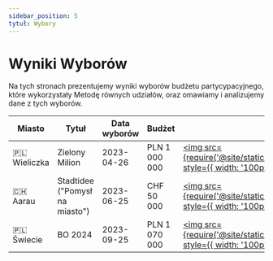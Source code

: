 ```yaml
---
sidebar_position: 5
tytuł: Wybory
---
```


# Wyniki Wyborów

Na tych stronach prezentujemy wyniki wyborów budżetu partycypacyjnego, które wykorzystały Metodę równych udziałów, oraz omawiamy i analizujemy dane z tych wyborów.

| Miasto | Tytuł | Data wyborów | Budżet | Obraz | |
| --- | --- | --- | --- | --- | --- |
| 🇵🇱 Wieliczka | Zielony Milion | 2023-04-26 | PLN 1 000 000 | [<img src={require('@site/static/img/wielieczka.jpg').default} style={{ width: '100px' }} />](/elections/zielony-milion) | [[więcej]](/elections/zielony-milion) |
| 🇨🇭 Aarau | Stadtidee ("Pomysł na miasto") | 2023-06-25 | CHF 50 000 | [<img src={require('@site/static/img/aarau.jpg').default} style={{ width: '100px' }} />](/elections/aarau-2023) | [[więcej]](/elections/aarau-2023) |
| 🇵🇱 Świecie | BO 2024 | 2023-09-25 | PLN 1 070 000 | [<img src={require('@site/static/img/swiecie.png').default} style={{ width: '100px' }} />](/elections/swiecie-2024) | [[więcej]](/elections/swiecie-2024) |